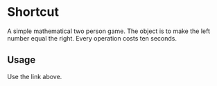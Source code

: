 # Shortcut

A simple mathematical two person game.
The object is to make the left number equal the right.
Every operation costs ten seconds.

## Usage

Use the link above.
